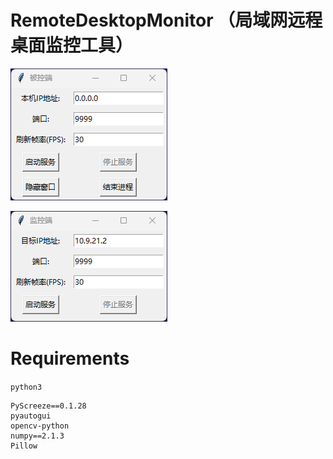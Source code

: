 # RemoteDesktopMonitor （局域网远程桌面监控工具）

![](./images/server.png)

![](./images/client.png)


# Requirements

`python3`


```plain
PyScreeze==0.1.28
pyautogui 
opencv-python 
numpy==2.1.3
Pillow
```
